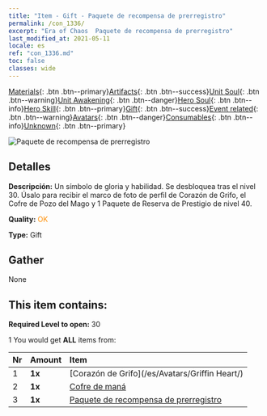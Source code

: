 ```yaml
---
title: "Item - Gift - Paquete de recompensa de prerregistro"
permalink: /con_1336/
excerpt: "Era of Chaos  Paquete de recompensa de prerregistro"
last_modified_at: 2021-05-11
locale: es
ref: "con_1336.md"
toc: false
classes: wide
---
```

 [Materials](/ItemsES/){: .btn .btn--primary}[Artifacts](/ItemsES/Artifacts/){: .btn .btn--success}[Unit Soul](/ItemsES/UnitSoul/){: .btn .btn--warning}[Unit Awakening](/ItemsES/UnitAwakening/){: .btn .btn--danger}[Hero Soul](/ItemsES/HeroSoul/){: .btn .btn--info}[Hero Skill](/ItemsES/HeroSkill/){: .btn .btn--primary}[Gift](/ItemsES/Gift/){: .btn .btn--success}[Event related](/ItemsES/Events/){: .btn .btn--warning}[Avatars](/ItemsES/Avatars/){: .btn .btn--danger}[Consumables](/ItemsES/Consumables/){: .btn .btn--info}[Unknown](/ItemsES/Unknown/){: .btn .btn--primary}

 ![Paquete de recompensa de prerregistro](/images/t/i_906011.png)

## Detalles
 **Descripción:** Un símbolo de gloria y habilidad. Se desbloquea tras el nivel 30. Úsalo para recibir el marco de foto de perfil de Corazón de Grifo, el Cofre de Pozo del Mago y 1 Paquete de Reserva de Prestigio de nivel 40.

 **Quality:** <span style="color: #FF8C00">OK</span>

 **Type:** Gift

## Gather

  None

## This item contains:

 **Required Level to open:** 30

 1 You would get **ALL** items  from:

  | Nr | Amount |     Item    |
  |:---|:-------|:------------|
  | 1 |  **1x** | [Corazón de Grifo](/es/Avatars/Griffin Heart/) |  | 
  | 2 |  **1x** | [Cofre de maná](/ItemsES/con_1335/) |  | 
  | 3 |  **1x** | [Paquete de recompensa de prerregistro](/ItemsES/con_1337/) |  | 
